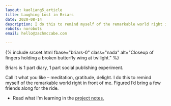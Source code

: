 ```yaml
---
layout: kaoliang5_article
title: Laughing Lost in Briars
date: 2020-08-14
description: I do this to remind myself of the remarkable world right in front of me.
robots: norobots
email: hello@zachmccabe.com

---
```



{% include srcset.html fbase="briars-0" class="nada" alt="Closeup of fingers holding a broken butterfly wing at twilight." %}

<span class="lede">Briars is 1 part diary, 1 part social publishing experiment.</span>

Call it what you like – meditation, gratitude, delight. I do this to remind myself of the remarkable world right in front of me. Figured I’d bring a few friends along for the ride.

- Read what I'm learning in the [project notes.]

[project notes.]: https://www.zachmccabe.com/briars/notes
